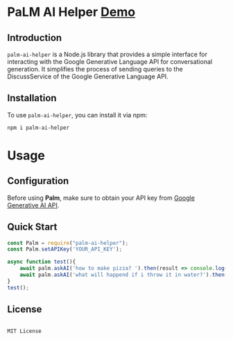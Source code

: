 # PaLM AI Helper [Demo](https://youtu.be/rZFi79ioY-s)

## Introduction

`palm-ai-helper` is a Node.js library that provides a simple interface for interacting with the Google Generative Language API for conversational generation. It simplifies the process of sending queries to the DiscussService of the Google Generative Language API.

## Installation

To use `palm-ai-helper`, you can install it via npm:

```bash
npm i palm-ai-helper
```

# Usage

## Configuration

Before using <b>Palm</b>, make sure to obtain your API key from [Google Generative AI API](https://developers.generativeai.google/products/palm?authuser=3).

## Quick Start

```javascript
const Palm = require("palm-ai-helper");
const Palm.setAPIKey('YOUR_API_KEY');

async function test(){
    await palm.askAI('how to make pizza? ').then(result => console.log(result));
    await palm.askAI('what will happend if i throw it in water?').then(result => console.log(result));
}
test();
```

## License

```text

MIT License

```
